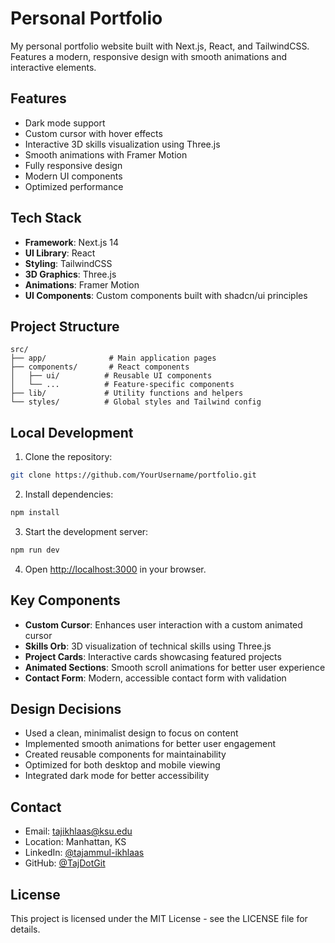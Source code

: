 # Personal Portfolio

My personal portfolio website built with Next.js, React, and TailwindCSS. Features a modern, responsive design with smooth animations and interactive elements.

## Features

- Dark mode support
- Custom cursor with hover effects
- Interactive 3D skills visualization using Three.js
- Smooth animations with Framer Motion
- Fully responsive design
- Modern UI components
- Optimized performance

## Tech Stack

- **Framework**: Next.js 14
- **UI Library**: React
- **Styling**: TailwindCSS
- **3D Graphics**: Three.js
- **Animations**: Framer Motion
- **UI Components**: Custom components built with shadcn/ui principles

## Project Structure

```
src/
├── app/              # Main application pages
├── components/       # React components
│   ├── ui/          # Reusable UI components
│   └── ...          # Feature-specific components
├── lib/             # Utility functions and helpers
└── styles/          # Global styles and Tailwind config
```

## Local Development

1. Clone the repository:
```bash
git clone https://github.com/YourUsername/portfolio.git
```

2. Install dependencies:
```bash
npm install
```

3. Start the development server:
```bash
npm run dev
```

4. Open [http://localhost:3000](http://localhost:3000) in your browser.

## Key Components

- **Custom Cursor**: Enhances user interaction with a custom animated cursor
- **Skills Orb**: 3D visualization of technical skills using Three.js
- **Project Cards**: Interactive cards showcasing featured projects
- **Animated Sections**: Smooth scroll animations for better user experience
- **Contact Form**: Modern, accessible contact form with validation

## Design Decisions

- Used a clean, minimalist design to focus on content
- Implemented smooth animations for better user engagement
- Created reusable components for maintainability
- Optimized for both desktop and mobile viewing
- Integrated dark mode for better accessibility

## Contact

- Email: tajikhlaas@ksu.edu
- Location: Manhattan, KS
- LinkedIn: [@tajammul-ikhlaas](https://www.linkedin.com/in/tajammul-ikhlaas-b1a241265/)
- GitHub: [@TajDotGit](https://github.com/TajDotGit)

## License

This project is licensed under the MIT License - see the LICENSE file for details.
